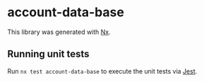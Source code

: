 # account-data-base

This library was generated with [Nx](https://nx.dev).

## Running unit tests

Run `nx test account-data-base` to execute the unit tests via [Jest](https://jestjs.io).
